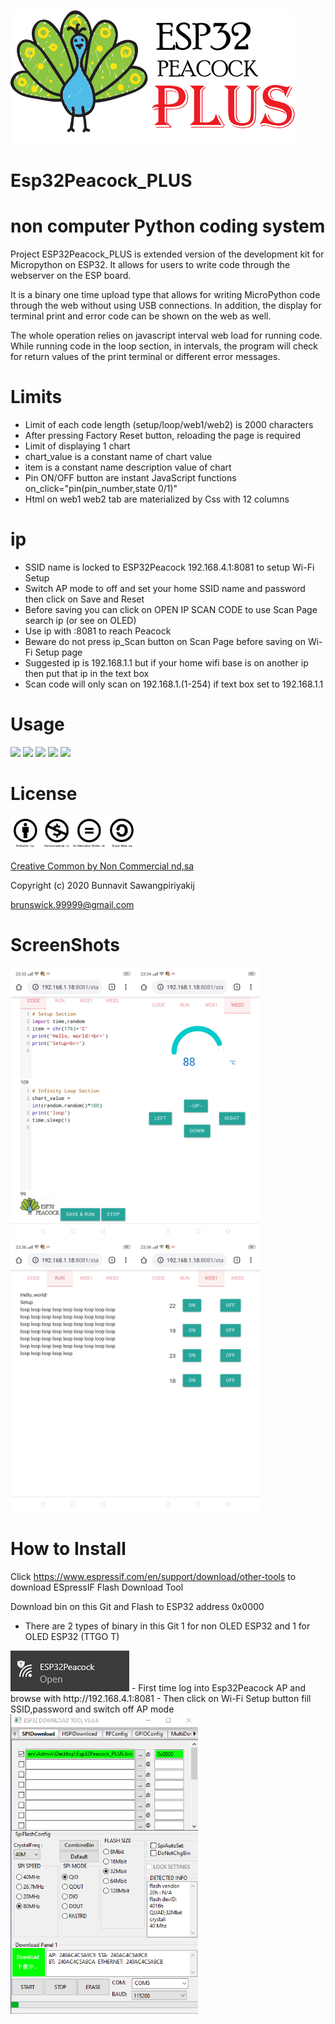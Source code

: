![ESP32Peacock_PLUS_Logo](https://github.com/esp32peacock/Esp32Peacock_PLUS/blob/master/ESP32Peacock_Plus.png?raw=true)

# Esp32Peacock_PLUS
# non computer Python coding system
Project ESP32Peacock_PLUS is extended version of the development kit for Micropython on ESP32. It allows for users to write code through the webserver on the ESP board.

It is a binary one time upload type that allows for writing MicroPython code through the web without using USB connections. In addition, the display for terminal print and error code can be shown on the web as well.

The whole operation relies on javascript interval web load for running code. While running code in the loop section, in intervals, the program will check for return values of the print terminal or different error messages.

# Limits
- Limit of each code length (setup/loop/web1/web2) is 2000 characters  
- After pressing Factory Reset button, reloading the page is required
- Limit of displaying 1 chart
- chart_value is a constant name of chart value
- item is a constant name description value of chart
- Pin ON/OFF button are instant JavaScript functions on_click="pin(pin_number,state 0/1)"
- Html on web1 web2 tab are materialized by Css with 12 columns

# ip 
- SSID name is locked to ESP32Peacock 192.168.4.1:8081 to setup Wi-Fi Setup
- Switch AP mode to off and set your home SSID name and password then click on Save and Reset
- Before saving you can click on OPEN IP SCAN CODE to use Scan Page search ip (or see on OLED) 
- Use ip with :8081 to reach Peacock
- Beware do not press ip_Scan button on Scan Page before saving on Wi-Fi Setup page
- Suggested ip is 192.168.1.1 but if your home wifi base is on another ip then put that ip in the text box
- Scan code will only scan on 192.168.1.(1-254) if text box set to 192.168.1.1

# Usage
<a href='https://materializecss.com/'><img src='https://camo.githubusercontent.com/226e0b50bb6083d78ceffd4d03be2ad4d49757b7/68747470733a2f2f6a6f6e617468616e6b61626c616e2e6769746875622e696f2f696d616765732f6d6174657269616c697a652e706e67' width='100px'></a>
<img src='https://upload.wikimedia.org/wikipedia/commons/thumb/9/98/Blank_button.svg/1200px-Blank_button.svg.png' width='50px'>
<a href='https://bernii.github.io/gauge.js/'><img src='http://webdesignledger.com/wp-content/uploads/2015/06/40-gauge-coffee-javascript-open-source.jpg' width='100px'></a>
<img src='https://upload.wikimedia.org/wikipedia/commons/thumb/9/98/Blank_button.svg/1200px-Blank_button.svg.png' width='50px'>
<a href='https://www.espressif.com/en/support/download/other-tools'><img src='http://domoticx.com/wp-content/uploads/2016/01/esp-flash-download-tool-v1.2-screen.png' width='100px'></a>

# License
<a href="https://creativecommons.org/licenses/by-nc/3.0/th/deed.en"><img src="https://github.com/esp32peacock/Esp32Peacock_PLUS/blob/master/cc_sign.jpg?raw=true" width="200px"></a>

<a href="https://creativecommons.org/licenses/by-nc/3.0/th/deed.en">Creative Common by Non Commercial nd,sa</a>

Copyright (c) 2020 Bunnavit Sawangpiriyakij

brunswick.99999@gmail.com

# ScreenShots
<img src='https://github.com/esp32peacock/Esp32Peacock_PLUS/blob/master/ScreenShots/Screenshot_2019-12-20-23-33-31-98.jpg?raw=true' width='200px'><img src='https://github.com/esp32peacock/Esp32Peacock_PLUS/blob/master/ScreenShots/Screenshot_2019-12-20-23-34-29-01.jpg?raw=true' width='200px'><img src='https://github.com/esp32peacock/Esp32Peacock_PLUS/blob/master/ScreenShots/Screenshot_2019-12-20-23-36-18-93.jpg?raw=true' width='200px'><img src='https://github.com/esp32peacock/Esp32Peacock_PLUS/blob/master/ScreenShots/Screenshot_2019-12-20-23-36-24-07.jpg?raw=true' width='200px'>

# How to Install
Click <a href='https://www.espressif.com/en/support/download/other-tools'>https://www.espressif.com/en/support/download/other-tools</a> to download ESpressIF Flash Download Tool

Download bin on this Git and Flash to ESP32 address 0x0000

* There are 2 types of binary in this Git 1 for non OLED ESP32 and 1 for OLED ESP32 (TTGO T) 

<img src='https://github.com/esp32peacock/Esp32Peacock_PLUS/blob/master/WiFi.png?raw=true'>
- First time log into Esp32Peacock AP and browse with http://192.168.4.1:8081 
- Then click on Wi-Fi Setup button fill SSID,password and switch off AP mode

<img src='https://github.com/esp32peacock/Esp32Peacock_PLUS/blob/master/Downloadtool.png?raw=true' width='300px'>
